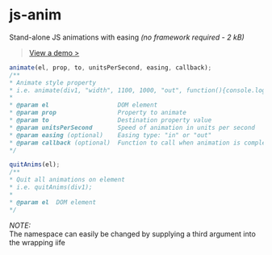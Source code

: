 js-anim
=======

Stand-alone JS animations with easing *(no framework required - 2 kB)*  

> [View a demo >](https://www.googledrive.com/host/0B8xv-JJLBLuuYjBoc0R6VWp6eHM/)  
  
```javascript
animate(el, prop, to, unitsPerSecond, easing, callback);
/**
* Animate style property
* i.e. animate(div1, "width", 1100, 1000, "out", function(){console.log('div1 anim end')});
* 
* @param el                   DOM element
* @param prop                 Property to animate
* @param to                   Destination property value
* @param unitsPerSecond       Speed of animation in units per second
* @param easing (optional)    Easing type: "in" or "out"
* @param callback (optional)  Function to call when animation is complete
*/

quitAnims(el);
/**
* Quit all animations on element
* i.e. quitAnims(div1);
* 
* @param el  DOM element
*/
```

*NOTE:*  
The namespace can easily be changed by supplying a third argument into the wrapping iife
